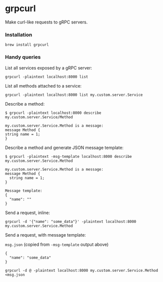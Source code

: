 # grpcurl

Make curl-like requests to gRPC servers.

### Installation

```shell
brew install grpcurl
```

### Handy queries

List all services exposed by a gRPC server:

```shell
grpcurl -plaintext localhost:8000 list
```

List all methods attached to a service:

```shell
grpcurl -plaintext localhost:8000 list my.custom.server.Service
```

Describe a method:
```shell
$ grpcurl -plaintext localhost:8000 describe my.custom.server.Service/Method

my.custom.server.Service.Method is a message:
message Method {
string name = 1;
}
```

Describe a method and generate JSON message template:
```shell
$ grpcurl -plaintext -msg-template localhost:8000 describe my.custom.server.Service.Method

my.custom.server.Service.Method is a message:
message Method {
  string name = 1;
}

Message template:
{
  "name": ""
}
```

Send a request, inline:
```shell
grpcurl -d '{"name": "some_data"}' -plaintext localhost:8000 my.custom.server.Service.Method
```

Send a request, with message template:

`msg.json` (copied from `-msg-template` output above)
```shell
{
  "name": "some_data"
}
```

```shell
grpcurl -d @ -plaintext localhost:8000 my.custom.server.Service.Method <msg.json
```
